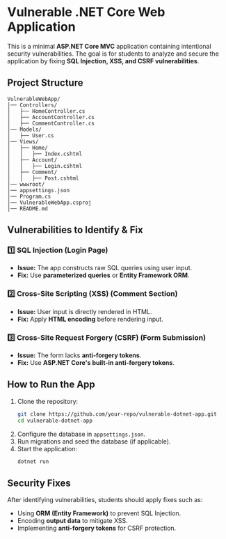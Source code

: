 # Vulnerable .NET Core Web Application

This is a minimal **ASP.NET Core MVC** application containing intentional security vulnerabilities. The goal is for students to analyze and secure the application by fixing **SQL Injection, XSS, and CSRF vulnerabilities**.

## **Project Structure**
```
VulnerableWebApp/
│── Controllers/
│   ├── HomeController.cs
│   ├── AccountController.cs
│   ├── CommentController.cs
│── Models/
│   ├── User.cs
│── Views/
│   ├── Home/
│   │   ├── Index.cshtml
│   ├── Account/
│   │   ├── Login.cshtml
│   ├── Comment/
│   │   ├── Post.cshtml
│── wwwroot/
│── appsettings.json
│── Program.cs
│── VulnerableWebApp.csproj
│── README.md
```

## **Vulnerabilities to Identify & Fix**

### 1️⃣ SQL Injection (Login Page)
- **Issue:** The app constructs raw SQL queries using user input.
- **Fix:** Use **parameterized queries** or **Entity Framework ORM**.

### 2️⃣ Cross-Site Scripting (XSS) (Comment Section)
- **Issue:** User input is directly rendered in HTML.
- **Fix:** Apply **HTML encoding** before rendering input.

### 3️⃣ Cross-Site Request Forgery (CSRF) (Form Submission)
- **Issue:** The form lacks **anti-forgery tokens**.
- **Fix:** Use **ASP.NET Core's built-in anti-forgery tokens**.

## **How to Run the App**
1. Clone the repository:
   ```sh
   git clone https://github.com/your-repo/vulnerable-dotnet-app.git
   cd vulnerable-dotnet-app
   ```
2. Configure the database in `appsettings.json`.
3. Run migrations and seed the database (if applicable).
4. Start the application:
   ```sh
   dotnet run
   ```

## **Security Fixes**
After identifying vulnerabilities, students should apply fixes such as:
- Using **ORM (Entity Framework)** to prevent SQL Injection.
- Encoding **output data** to mitigate XSS.
- Implementing **anti-forgery tokens** for CSRF protection.
